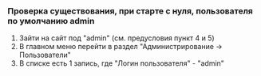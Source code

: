 ### Проверка существования, при старте с нуля, пользователя по умолчанию admin
1. Зайти на сайт под "admin" (см. предусловия пункт 4 и 5)
1. В главном меню перейти в раздел "Администрирование -> Пользователи"
1. В списке есть 1 запись, где "Логин пользователя" -  "admin"
